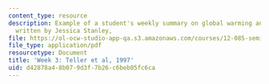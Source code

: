 ```yaml
---
content_type: resource
description: Example of a student's weekly summary on global warming and ice ages,
  written by Jessica Stanley,
file: https://ol-ocw-studio-app-qa.s3.amazonaws.com/courses/12-085-seminar-in-environmental-science-spring-2008/d42878a48b079d3f7b26c6beb05fc6ca_stanley_w3.pdf
file_type: application/pdf
resourcetype: Document
title: 'Week 3: Teller et al, 1997'
uid: d42878a4-8b07-9d3f-7b26-c6beb05fc6ca
---
```

